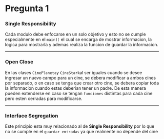 # Pregunta 1

### Single Responsibility

Cada modulo debe enfocarse en un solo objetivo y esto no se cumple especialmente en el ``` main() ``` el cual se encarga de mostrar informacion, la logica para mostrarla y ademas realiza la funcion de guardar la informacion.

***

### Open Close

En las clases ``` CinePlaneta ```y ```CineStark```al ser iguales cuando se desee ingresar un nuevo campo para un cine, se debera modificar a ambos cines por separado, o en caso se tenga que crear otro cine, se debera copiar toda la informacion cuando estas deberian tener un padre. De esta manera pueden extenderse en caso se tengan ```funciones``` distintas para cada cine pero esten cerradas para modificarse.


***

### Interface Segregation

Este principio esta muy relacionado al de **Single Responsibility** por lo que no se cumple en el ```guardar entradas``` ya que realmente no depende del cine 
